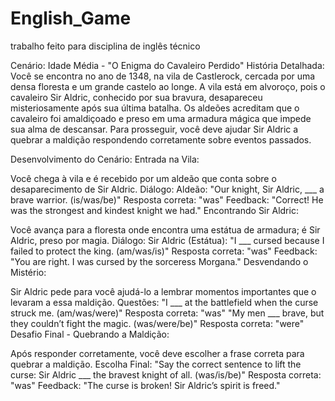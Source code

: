 # English_Game
trabalho feito para disciplina de inglês técnico

Cenário: Idade Média - "O Enigma do Cavaleiro Perdido"
História Detalhada: Você se encontra no ano de 1348, na vila de Castlerock, cercada por uma densa floresta e um grande castelo ao longe. A vila está em alvoroço, pois o cavaleiro Sir Aldric, conhecido por sua bravura, desapareceu misteriosamente após sua última batalha. Os aldeões acreditam que o cavaleiro foi amaldiçoado e preso em uma armadura mágica que impede sua alma de descansar. Para prosseguir, você deve ajudar Sir Aldric a quebrar a maldição respondendo corretamente sobre eventos passados.

Desenvolvimento do Cenário:
Entrada na Vila:

Você chega à vila e é recebido por um aldeão que conta sobre o desaparecimento de Sir Aldric.
Diálogo:
Aldeão: "Our knight, Sir Aldric, ___ a brave warrior. (is/was/be)"
Resposta correta: "was"
Feedback: "Correct! He was the strongest and kindest knight we had."
Encontrando Sir Aldric:

Você avança para a floresta onde encontra uma estátua de armadura; é Sir Aldric, preso por magia.
Diálogo:
Sir Aldric (Estátua): "I ___ cursed because I failed to protect the king. (am/was/is)"
Resposta correta: "was"
Feedback: "You are right. I was cursed by the sorceress Morgana."
Desvendando o Mistério:

Sir Aldric pede para você ajudá-lo a lembrar momentos importantes que o levaram a essa maldição.
Questões:
"I ___ at the battlefield when the curse struck me. (am/was/were)"
Resposta correta: "was"
"My men ___ brave, but they couldn’t fight the magic. (was/were/be)"
Resposta correta: "were"
Desafio Final - Quebrando a Maldição:

Após responder corretamente, você deve escolher a frase correta para quebrar a maldição.
Escolha Final:
"Say the correct sentence to lift the curse: Sir Aldric ___ the bravest knight of all. (was/is/be)"
Resposta correta: "was"
Feedback: "The curse is broken! Sir Aldric’s spirit is freed."
